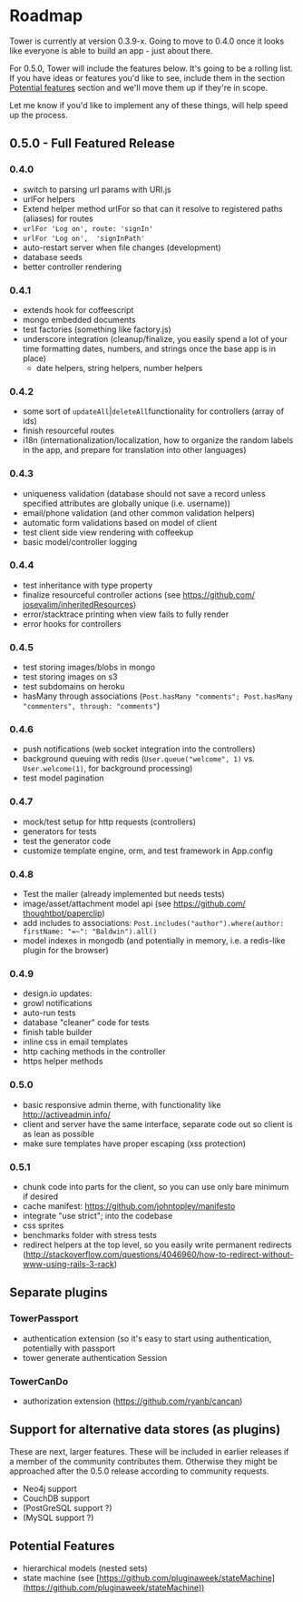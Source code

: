 # Roadmap

Tower is currently at version 0.3.9-x.  Going to move to 0.4.0 once it looks like everyone is able to build an app - just about there.

For 0.5.0, Tower will include the features below.  It's going to be a rolling list.  If you have ideas or features you'd like to see, include them in the section [Potential features](#potential-features) section and we'll move them up if they're in scope.

Let me know if you'd like to implement any of these things, will help speed up the process.

<a name="features-0.5.0" href="features-0.5.0"></a>

## 0.5.0 - Full Featured Release

### 0.4.0

-  switch to parsing url params with URI.js
-  urlFor helpers
-  Extend helper method urlFor so that can it resolve to registered paths (aliases) for routes 
  -  `urlFor 'Log on', route: 'signIn'`
  -  `urlFor 'Log on',  'signInPath'`
-  auto-restart server when file changes (development)
-  database seeds
-  better controller rendering

### 0.4.1

-  extends hook for coffeescript
-  mongo embedded documents
-  test factories (something like factory.js)
-  underscore integration (cleanup/finalize, you easily spend a lot of your time formatting dates, numbers, and strings once the base app is in place)
 	- date helpers, string helpers, number helpers

### 0.4.2

-  some sort of `updateAll`|`deleteAll` ​functionality for controllers (array of ids)
-  finish resourceful routes
-  i18n (internationalization/​localization, how to organize the random labels in the app, and prepare for translation into other languages)

### 0.4.3

-  uniqueness validation (database should not save a record unless specified attributes are globally unique (i.e. username))
-  email/phone validation (and other common validation helpers)
-  automatic form validations based on model of client
-  test client side view rendering with coffeekup
-  basic model/controller logging

### 0.4.4

-  test inheritance with type property
-  finalize resourceful controller actions (see https://github.com/​josevalim/inheritedResources)
-  error/stacktrace printing when view fails to fully render
-  error hooks for controllers

### 0.4.5

-  test storing images/blobs in mongo
-  test storing images on s3
-  test subdomains on heroku
-  hasMany through associations (`Post.hasMany "comments"; Post.hasMany "commenters", through: "comments"`)

### 0.4.6

-  push notifications (web socket integration into the controllers)
-  background queuing with redis (`User.queue("welcome", 1)` vs. `User.welcome(1)`, for background processing)
-  test model pagination

### 0.4.7

-  mock/test setup for http requests (controllers)
-  generators for tests
-  test the generator code
-  customize template engine, orm, and test framework in App.config

### 0.4.8

-  Test the mailer (already implemented but needs tests)
-  image/asset/attachment model api (see https://github.com/​thoughtbot/paperclip)
-  add includes to associations: `Post.includes("​author").where(author: firstName: "=~": "Baldwin").all()`
-  model indexes in mongodb (and potentially in memory, i.e. a redis-like plugin for the browser)

### 0.4.9

-  design.io updates:
  -  growl notifications
  -  auto-run tests
-  database "cleaner" code for tests
-  finish table builder
-  inline css in email templates
-  http caching methods in the controller
-  https helper methods

### 0.5.0

-  basic responsive admin theme, with functionality like http://activeadmin.info/
-  client and server have the same interface, separate code out so client is as lean as possible
-  make sure templates have proper escaping (xss protection)

### 0.5.1

-  chunk code into parts for the client, so you can use only bare minimum if desired
-  cache manifest: https://github.com/​johntopley/manifesto
-  integrate "use strict"; into the codebase
-  css sprites
-  benchmarks folder with stress tests
-  redirect helpers at the top level, so you easily write permanent redirects (http://stackoverflow.com/​questions/4046960/how-to-​redirect-without-www-using-​rails-3-rack)

## Separate plugins

### TowerPassport

-  authentication extension (so it's easy to start using authentication, potentially with passport
-  tower generate authentication Session

### TowerCanDo

-  authorization extension (https://github.com/ryanb/​cancan)

## Support for alternative data stores (as plugins) 

These are next, larger features.  These will be included in earlier releases if a member of the community contributes them.  Otherwise they might be approached after the 0.5.0 release according to community requests.

- Neo4j support
- CouchDB support
- (PostGreSQL support ?)
- (MySQL support ?)

<a name="potential-features" href="potential-features"></a>

## Potential Features

- hierarchical models (nested sets)
- state machine (see [https://github.com/pluginaweek/stateMachine](https://github.com/pluginaweek/stateMachine))
